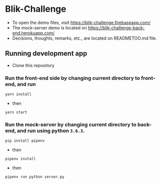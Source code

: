 # Blik-Challenge

- To open the demo files, visit https://blik-challenge.firebaseapp.com/
- The mock-server demo is located on https://blik-challenge-back-end.herokuapp.com/
- Decisions, thoughts, remarks, etc., are located on READMETOO.md file.

## Running development app
- Clone this repository
### Run the front-end side by changing current directory to front-end, and run
```
yarn install
```
- then
```
yarn start
```
### Run the mock-server by changing current directory to back-end, and run using python `3.6.3`.
```
pip install pipenv
```
- then
```
pipenv install
```
- then
```
pipenv run python server.py
```